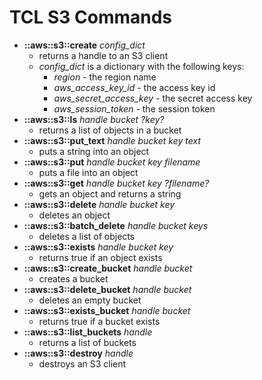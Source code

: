 # TCL S3 Commands

* **::aws::s3::create** *config_dict*
    - returns a handle to an S3 client
    - *config_dict* is a dictionary with the following keys:
      - *region* - the region name
      - *aws_access_key_id* - the access key id
      - *aws_secret_access_key* - the secret access key
      - *aws_session_token* - the session token
* **::aws::s3::ls** *handle bucket ?key?*
    - returns a list of objects in a bucket
* **::aws::s3::put_text** *handle bucket key text*
    - puts a string into an object
* **::aws::s3::put** *handle bucket key filename*
    - puts a file into an object
* **::aws::s3::get** *handle bucket key ?filename?*
    - gets an object and returns a string
* **::aws::s3::delete** *handle bucket key*
    - deletes an object
* **::aws::s3::batch_delete** *handle bucket keys*
    - deletes a list of objects
* **::aws::s3::exists** *handle bucket key*
    - returns true if an object exists
* **::aws::s3::create_bucket** *handle bucket*
    - creates a bucket
* **::aws::s3::delete_bucket** *handle bucket*
    - deletes an empty bucket
* **::aws::s3::exists_bucket** *handle bucket*
    - returns true if a bucket exists
* **::aws::s3::list_buckets** *handle*
    - returns a list of buckets
* **::aws::s3::destroy** *handle*
    - destroys an S3 client


